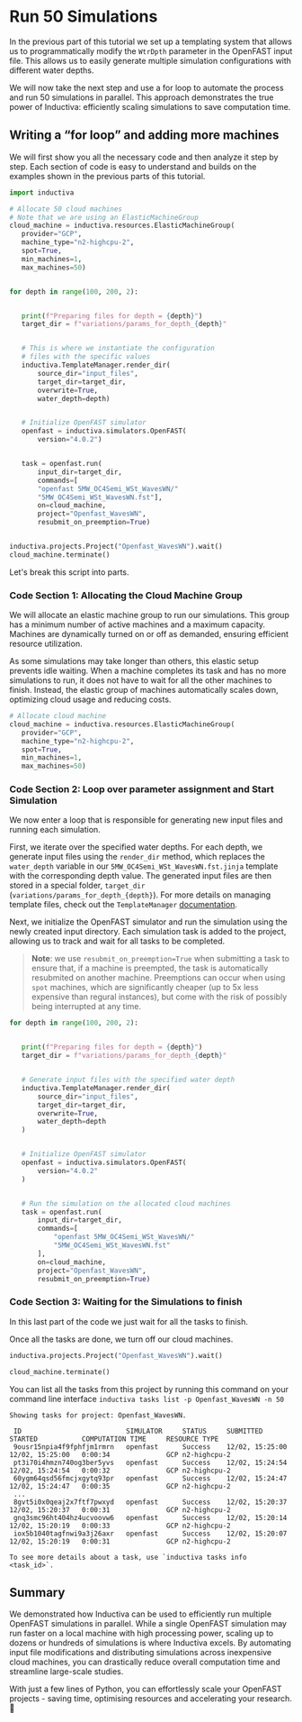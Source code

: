 # Run 50 Simulations
In the previous part of this tutorial we set up a templating system that allows us to programmatically modify the `WtrDpth` parameter in the OpenFAST input file. 
This allows us to easily generate multiple simulation configurations with different water depths.

We will now take the next step and use a for loop to automate the process and run 50 simulations in parallel. This approach demonstrates the true power 
of Inductiva: efficiently scaling simulations to save computation time.

## Writing a “for loop” and adding more machines
We will first show you all the necessary code and then analyze it step by step. Each section of code is easy to understand and builds on the examples shown 
in the previous parts of this tutorial.

```python
import inductiva

# Allocate 50 cloud machines
# Note that we are using an ElasticMachineGroup
cloud_machine = inductiva.resources.ElasticMachineGroup(
   provider="GCP",
   machine_type="n2-highcpu-2",
   spot=True,
   min_machines=1,
   max_machines=50)


for depth in range(100, 200, 2):


   print(f"Preparing files for depth = {depth}")
   target_dir = f"variations/params_for_depth_{depth}"


   # This is where we instantiate the configuration
   # files with the specific values
   inductiva.TemplateManager.render_dir(
       source_dir="input_files",
       target_dir=target_dir,
       overwrite=True,
       water_depth=depth)


   # Initialize OpenFAST simulator
   openfast = inductiva.simulators.OpenFAST(
       version="4.0.2")


   task = openfast.run(
       input_dir=target_dir,
       commands=[
       "openfast 5MW_OC4Semi_WSt_WavesWN/"
       "5MW_OC4Semi_WSt_WavesWN.fst"],
       on=cloud_machine,
       project="Openfast_WavesWN",
       resubmit_on_preemption=True)


inductiva.projects.Project("Openfast_WavesWN").wait()
cloud_machine.terminate()
```

Let's break this script into parts.

### Code Section 1: Allocating the Cloud Machine Group
We will allocate an elastic machine group to run our simulations. This group has a minimum number of active machines and a maximum capacity. 
Machines are dynamically turned on or off as demanded, ensuring efficient resource utilization.

As some simulations may take longer than others, this elastic setup prevents idle waiting. When a machine completes its task and has no more simulations to run, 
it does not have to wait for all the other machines to finish. Instead, the elastic group of machines automatically scales down, optimizing cloud usage and 
reducing costs.

```python
# Allocate cloud machine
cloud_machine = inductiva.resources.ElasticMachineGroup(
   provider="GCP",
   machine_type="n2-highcpu-2",
   spot=True,
   min_machines=1,
   max_machines=50)
```

### Code Section 2: Loop over parameter assignment and Start Simulation
We now enter a loop that is responsible for generating new input files and running each simulation.

First, we iterate over the specified water depths. For each depth, we generate input files using the `render_dir` method, which replaces the `water_depth` 
variable in our `5MW_OC4Semi_WSt_WavesWN.fst.jinja` template with the corresponding depth value. The generated input files are then stored 
in a special folder, `target_dir` (`variations/params_for_depth_{depth}`). For more details on managing template files, check out the `TemplateManager` [documentation](https://docs.inductiva.ai/en/latest/intro_to_api/templating.html).

Next, we initialize the OpenFAST simulator and run the simulation using the newly created input directory. Each simulation task is added to the project, 
allowing us to track and wait for all tasks to be completed.

> **Note**: we use `resubmit_on_preemption=True` when submitting a task to ensure that, if a machine is preempted, the task is automatically resubmited on another machine. Preemptions can occur when using `spot` machines, which are significantly cheaper (up to 5x less expensive than regural instances), but come with the risk of possibly being interrupted at any time.

```python
for depth in range(100, 200, 2):


   print(f"Preparing files for depth = {depth}")
   target_dir = f"variations/params_for_depth_{depth}"


   # Generate input files with the specified water depth
   inductiva.TemplateManager.render_dir(
       source_dir="input_files",
       target_dir=target_dir,
       overwrite=True,
       water_depth=depth
   )


   # Initialize OpenFAST simulator
   openfast = inductiva.simulators.OpenFAST(
       version="4.0.2"
   )


   # Run the simulation on the allocated cloud machines
   task = openfast.run(
       input_dir=target_dir,
       commands=[
           "openfast 5MW_OC4Semi_WSt_WavesWN/"
           "5MW_OC4Semi_WSt_WavesWN.fst"
       ],
       on=cloud_machine,
       project="Openfast_WavesWN",
       resubmit_on_preemption=True)
```

### Code Section 3: Waiting for the Simulations to finish
In this last part of the code we just wait for all the tasks to finish.

Once all the tasks are done, we turn off our cloud machines.

```python
inductiva.projects.Project("Openfast_WavesWN").wait()

cloud_machine.terminate()
```

You can list all the tasks from this project by running this command on
your command line interface `inductiva tasks list -p Openfast_WavesWN -n 50`

```
Showing tasks for project: Openfast_WavesWN.

 ID                          SIMULATOR     STATUS     SUBMITTED         STARTED           COMPUTATION TIME     RESOURCE TYPE
 9ousr15npia4f9fphfjm1rmrn   openfast      Success    12/02, 15:25:00   12/02, 15:25:00   0:00:34              GCP n2-highcpu-2
 pt3i70i4hmzn740og3ber5yvs   openfast      Success    12/02, 15:24:54   12/02, 15:24:54   0:00:32              GCP n2-highcpu-2
 60ygm64qsd56fmcjxgytq93pr   openfast      Success    12/02, 15:24:47   12/02, 15:24:47   0:00:35              GCP n2-highcpu-2
 ...
 8gvt5i0x0qeaj2x7ftf7pwxyd   openfast      Success    12/02, 15:20:37   12/02, 15:20:37   0:00:31              GCP n2-highcpu-2
 gnq3smc96ht404hz4ucvoovw6   openfast      Success    12/02, 15:20:14   12/02, 15:20:19   0:00:33              GCP n2-highcpu-2
 iox5b1040tagfnwi9a3j26axr   openfast      Success    12/02, 15:20:07   12/02, 15:20:19   0:00:31              GCP n2-highcpu-2

To see more details about a task, use `inductiva tasks info <task_id>`.
```

## Summary
We demonstrated how Inductiva can be used to efficiently run multiple OpenFAST simulations in parallel. While a single OpenFAST simulation may run faster 
on a local machine with high processing power, scaling up to dozens or hundreds of simulations is where Inductiva excels. By automating input file modifications
and distributing simulations across inexpensive cloud machines, you can drastically reduce overall computation time and streamline large-scale studies.

With just a few lines of Python, you can effortlessly scale your OpenFAST projects - saving time, optimising resources and accelerating your research. 🚀
